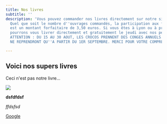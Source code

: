 ```yaml
---
title: Nos livres
subtitle: ''
description: 'Vous pouvez commander nos livres directement sur notre site Internet.
  Quel que soit le nombre d''ouvrages commandés, la participation aux frais de port
  est un montant forfaitaire de 3,50 euros. Si vous êtes à Lyon ou à proximité, nous
  pourrons vous livrer directement et gratuitement le jeudi avec nos petites pattes…
  ATTENTION : DU 15 AU 30 AOUT, LES CROCOS PRENNENT DES CONGES ANNUELS. LES LIVRAISONS
  NE REPRENDRONT QU''A PARTIR DU 1ER SEPTEMBRE. MERCI POUR VOTRE COMPREHENSION. '

---
```

## Voici nos supers livres

Ceci n'est pas notre livre…

![](/images/bdtest.jpg)

**dsfdfdsf**

_ffdsfsd_

[Google ](Https://google.fr "Lien vers google")